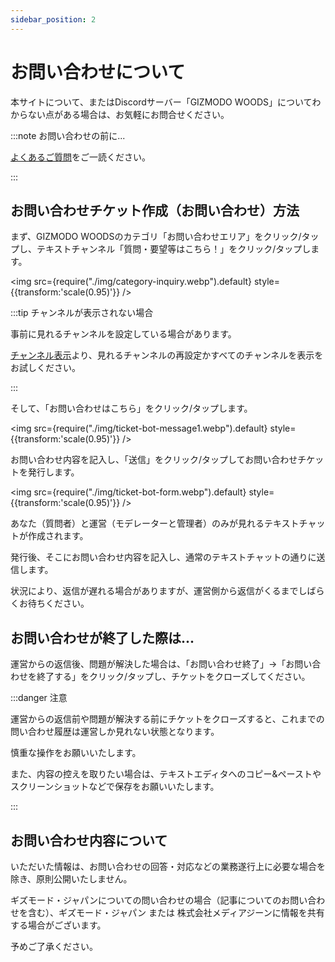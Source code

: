 ```yaml
---
sidebar_position: 2
---
```


# お問い合わせについて

本サイトについて、またはDiscordサーバー「GIZMODO WOODS」についてわからない点がある場合は、お気軽にお問合せください。

:::note お問い合わせの前に...

[よくあるご質問](docs/tutorial-inquiry/qa-faq.md)をご一読ください。

:::

## お問い合わせチケット作成（お問い合わせ）方法

まず、GIZMODO WOODSのカテゴリ「お問い合わせエリア」をクリック/タップし、テキストチャンネル「質問・要望等はこちら！」をクリック/タップします。

<img src={require("./img/category-inquiry.webp").default} style={{transform:'scale(0.95)'}} />

:::tip チャンネルが表示されない場合

事前に見れるチャンネルを設定している場合があります。

[チャンネル表示](/docs/tutorial-channel-display/display-setting.md)より、見れるチャンネルの再設定かすべてのチャンネルを表示をお試しください。

:::

そして、「お問い合わせはこちら」をクリック/タップします。

<img src={require("./img/ticket-bot-message1.webp").default} style={{transform:'scale(0.95)'}} />

お問い合わせ内容を記入し、「送信」をクリック/タップしてお問い合わせチケットを発行します。

<img src={require("./img/ticket-bot-form.webp").default} style={{transform:'scale(0.95)'}} />

あなた（質問者）と運営（モデレーターと管理者）のみが見れるテキストチャットが作成されます。

発行後、そこにお問い合わせ内容を記入し、通常のテキストチャットの通りに送信します。

状況により、返信が遅れる場合がありますが、運営側から返信がくるまでしばらくお待ちください。

## お問い合わせが終了した際は...

運営からの返信後、問題が解決した場合は、「お問い合わせ終了」→「お問い合わせを終了する」をクリック/タップし、チケットをクローズしてください。

:::danger 注意

運営からの返信前や問題が解決する前にチケットをクローズすると、これまでの問い合わせ履歴は運営しか見れない状態となります。

慎重な操作をお願いいたします。

また、内容の控えを取りたい場合は、テキストエディタへのコピー&ペーストやスクリーンショットなどで保存をお願いいたします。

:::

## お問い合わせ内容について

いただいた情報は、お問い合わせの回答・対応などの業務遂行上に必要な場合を除き、原則公開いたしません。

ギズモード・ジャパンについての問い合わせの場合（記事についてのお問い合わせを含む）、ギズモード・ジャパン または 株式会社メディアジーンに情報を共有する場合がございます。

予めご了承ください。
